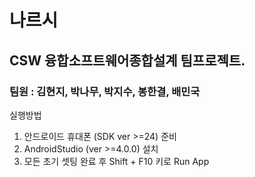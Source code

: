 # 나르시
## CSW 융합소프트웨어종합설계 팀프로젝트.
### 팀원 : 김현지, 박나무, 박지수, 봉한결, 배민국

실행방법

1. 안드로이드 휴대폰 (SDK ver >=24) 준비
2. AndroidStudio (ver >=4.0.0) 설치
3. 모든 초기 셋팅 완료 후 Shift + F10 키로 Run App
